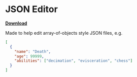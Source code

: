 # JSON Editor

**[Download](https://github.com/entozoon/json-editor/releases)**

Made to help edit array-of-objects style JSON files, e.g.

```json
[
  {
    "name": "Death",
    "age": 99999,
    "abilities": ["decimation", "evisceration", "chess"]
  }
]
```
